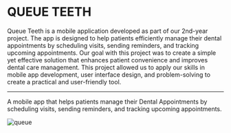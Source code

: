 # QUEUE TEETH

Queue Teeth is a mobile application developed as part of our 2nd-year project. The app is designed to help patients efficiently manage their dental appointments by scheduling visits, sending reminders, and tracking upcoming appointments. Our goal with this project was to create a simple yet effective solution that enhances patient convenience and improves dental care management. This project allowed us to apply our skills in mobile app development, user interface design, and problem-solving to create a practical and user-friendly tool.






<hr>
 A mobile app that helps patients manage their Dental Appointments by scheduling visits, sending reminders, and tracking upcoming appointments.

 
![queue](https://github.com/user-attachments/assets/b87b2d9d-7222-4285-a73c-7763dd389414)

